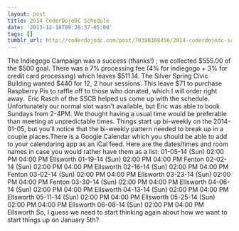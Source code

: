 ```yaml
---
layout: post
title: 2014 CoderDojoDC Schedule
date: '2013-12-18T09:26:37-05:00'
tags: []
tumblr_url: http://coderdojodc.com/post/70390308456/2014-coderdojodc-schedule
---
```

The Indiegogo Campaign was a success (thanks!) ; we collected $555.00 of the $500 goal. There was a 7% processing fee (4% for indiegogo + 3% for credit card processing) which leaves $511.14. The Silver Spring Civic Building wanted $440 for 12, 2 hour sessions. This leave $71 to purchase Raspberry Pis to raffle off to those who donated, which I will order right away. 
Eric Rasch of the SSCB helped us come up with the schedule. Unfortunately our normal slot wasn’t available, but Eric was able to book Sundays from 2-4PM. We thought having a usual time would be preferable than meeting at unpredictable times. Things start up bi-weekly on the 2014-01-05, but you’ll notice that the bi-weekly pattern needed to break up in a couple places.There is a Google Calendar which you should be able to add to your calendaring app as an iCal feed.
Here are the dates/times and room names in case you would rather have them as a list:
01-05-14 (Sun) 02:00 PM 04:00 PM Ellsworth
01-19-14 (Sun) 02:00 PM 04:00 PM Fenton
02-02-14 (Sun) 02:00 PM 04:00 PM Ellsworth
02-16-14 (Sun) 02:00 PM 04:00 PM Fenton
03-02-14 (Sun) 02:00 PM 04:00 PM Ellsworth
03-23-14 (Sun) 02:00 PM 04:00 PM Fenton
03-30-14 (Sun) 02:00 PM 04:00 PM Ellsworth
04-06-14 (Sun) 02:00 PM 04:00 PM Ellsworth
04-13-14 (Sun) 02:00 PM 04:00 PM Ellsworth
05-11-14 (Sun) 02:00 PM 04:00 PM Ellsworth
05-25-14 (Sun) 02:00 PM 04:00 PM Ellsworth
06-08-14 (Sun) 02:00 PM 04:00 PM Ellsworth
So, I guess we need to start thinking again about how we want to start things up on January 5th?
